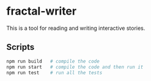# fractal-writer

This is a tool for reading and writing interactive stories.

## Scripts

```bash
npm run build   # compile the code
npm run start   # compile the code and then run it
npm run test    # run all the tests
```
